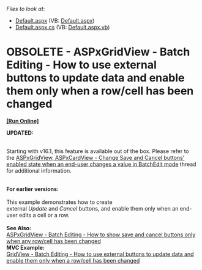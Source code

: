 <!-- default file list -->
*Files to look at*:

* [Default.aspx](./CS/Default.aspx) (VB: [Default.aspx](./VB/Default.aspx))
* [Default.aspx.cs](./CS/Default.aspx.cs) (VB: [Default.aspx.vb](./VB/Default.aspx.vb))
<!-- default file list end -->
# OBSOLETE - ASPxGridView - Batch Editing - How to use external buttons to update data and enable them only when a row/cell has been changed
<!-- run online -->
**[[Run Online]](https://codecentral.devexpress.com/t150388)**
<!-- run online end -->


<p><strong>UPDATED:</strong><br><br></p>
<p>Starting with v16.1, this feature is available out of the box. Please refer to the <a href="https://www.devexpress.com/Support/Center/p/T341469">ASPxGridView, ASPxCardView - Change Save and Cancel buttons' enabled state when an end-user changes a value in BatchEdit mode</a> thread for additional information.<br><br></p>
<p><strong>For earlier versions: </strong><br><br>This example demonstrates how to create external <em>Update</em> and <em>Cancel </em>buttons, and enable them only when an end-user edits a cell or a row. <br><br><strong>See Also:</strong><br><a href="https://www.devexpress.com/Support/Center/p/T114462">ASPxGridView - Batch Editing - How to show save and cancel buttons only when any row/cell has been changed</a> <br><strong>MVC Example:</strong><br><a href="https://www.devexpress.com/Support/Center/p/T150395">GridView - Batch Editing - How to use external buttons to update data and enable them only when a row/cell has been changed </a></p>

<br/>


